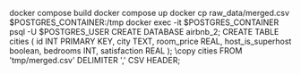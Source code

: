 docker compose build
docker compose up
docker cp raw_data/merged.csv $POSTGRES_CONTAINER:/tmp
docker exec -it $POSTGRES_CONTAINER psql -U $POSTGRES_USER
CREATE DATABASE airbnb_2;
CREATE TABLE cities (
  id INT PRIMARY KEY,
  city TEXT,
  room_price REAL,
  host_is_superhost boolean,
  bedrooms INT,
  satisfaction REAL
);
\copy cities FROM 'tmp/merged.csv' DELIMITER ',' CSV HEADER;
